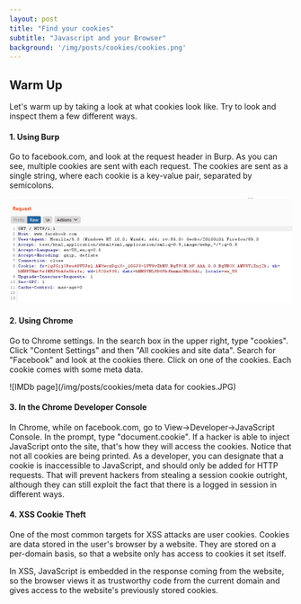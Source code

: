 ```yaml
---
layout: post
title: "Find your cookies"
subtitle: "Javascript and your Browser"
background: '/img/posts/cookies/cookies.png'
---
```


## Warm Up

Let's warm up by taking a look at what cookies look like. Try to look and inspect them a few different ways.

#### 1. Using Burp

Go to facebook.com, and look at the request header in Burp. As you can see, multiple cookies are sent with each request. The cookies are sent as a single string, where each cookie is a key-value pair, separated by semicolons.

![IMDb page](/img/posts/cookies/Cookies-Burp.JPG)

#### 2. Using Chrome

Go to Chrome settings. In the search box in the upper right, type "cookies". Click "Content Settings" and then "All cookies and site data". Search for "Facebook" and look at the cookies there. Click on one of the cookies. Each cookie comes with some meta data.

![IMDb page](/img/posts/cookies/meta data for cookies.JPG)

#### 3. In the Chrome Developer Console

In Chrome, while on facebook.com, go to View->Developer->JavaScript Console. In the prompt, type "document.cookie". If a hacker is able to inject JavaScript onto the site, that's how they will access the cookies. Notice that not all cookies are being printed. As a developer, you can designate that a cookie is inaccessible to JavaScript, and should only be added for HTTP requests. That will prevent hackers from stealing a session cookie outright, although they can still exploit the fact that there is a logged in session in different ways.

#### 4. XSS Cookie Theft

One of the most common targets for XSS attacks are user cookies. Cookies are data stored in the user's browser by a website. They are stored on a per-domain basis, so that a website only has access to cookies it set itself.

In XSS, JavaScript is embedded in the response coming from the website, so the browser views it as trustworthy code from the current domain and gives access to the website's previously stored cookies.


